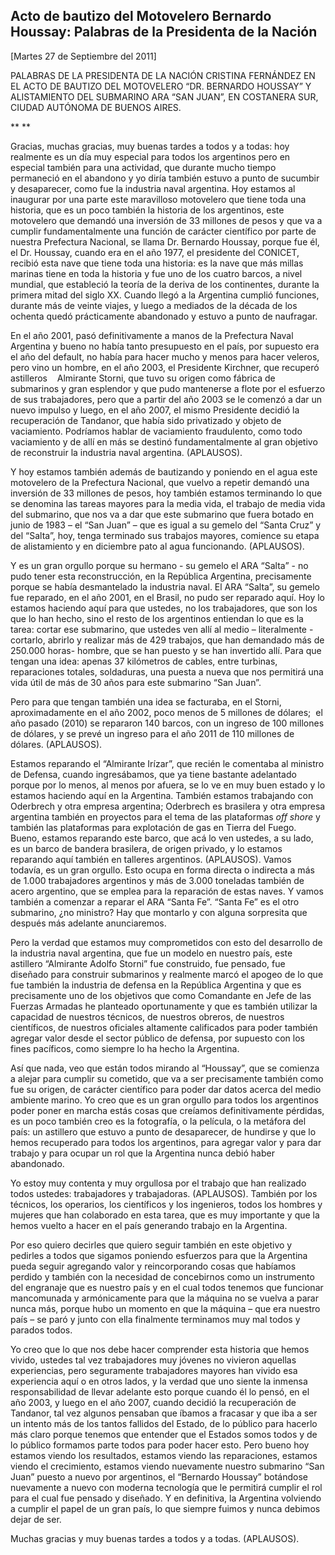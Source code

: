 Acto de bautizo del Motovelero Bernardo Houssay: Palabras de la Presidenta de la Nación
---------------------------------------------------------------------------------------

[Martes 27 de Septiembre del 2011]

PALABRAS DE LA PRESIDENTA DE LA NACIÓN CRISTINA FERNÁNDEZ EN EL ACTO DE
BAUTIZO DEL MOTOVELERO “DR. BERNARDO HOUSSAY” Y  ALISTAMIENTO DEL
SUBMARINO ARA “SAN JUAN”, EN COSTANERA SUR, CIUDAD AUTÓNOMA DE BUENOS
AIRES.

** **

Gracias, muchas gracias, muy buenas tardes a todos y a todas: hoy
realmente es un día muy especial para todos los argentinos pero en
especial también para una actividad, que durante mucho tiempo permaneció
en el abandono y yo diría también estuvo a punto de sucumbir y
desaparecer, como fue la industria naval argentina. Hoy estamos al
inaugurar por una parte este maravilloso motovelero que tiene toda una
historia, que es un poco también la historia de los argentinos, este
motovelero que demandó una inversión de 33 millones de pesos y que va a
cumplir fundamentalmente una función de carácter científico por parte de
nuestra Prefectura Nacional, se llama Dr. Bernardo Houssay, porque fue
él, el Dr. Houssay, cuando era en el año 1977, el presidente del
CONICET, recibió esta nave que tiene toda una historia: es la nave que
más millas marinas tiene en toda la historia y fue uno de los cuatro
barcos, a nivel mundial, que estableció la teoría de la deriva de los
continentes, durante la primera mitad del siglo XX. Cuando llegó a la
Argentina cumplió funciones, durante más de veinte viajes, y luego a
mediados de la década de los ochenta quedó prácticamente abandonado y
estuvo a punto de naufragar.

En el año 2001, pasó definitivamente a manos de la Prefectura Naval
Argentina y bueno no había tanto presupuesto en el país, por supuesto
era el año del default, no había para hacer mucho y menos para hacer
veleros, pero vino un hombre, en el año 2003, el Presidente Kirchner,
que recuperó astilleros    Almirante Storni, que tuvo su origen como
fábrica de submarinos y gran esplendor y que pudo mantenerse a flote por
el esfuerzo de sus trabajadores, pero que a partir del año 2003 se le
comenzó a dar un nuevo impulso y luego, en el año 2007, el mismo
Presidente decidió la recuperación de Tandanor, que había sido
privatizado y objeto de vaciamiento. Podríamos hablar de vaciamiento
fraudulento, como todo vaciamiento y de allí en más se destinó
fundamentalmente al gran objetivo de reconstruir la industria naval
argentina. (APLAUSOS).

Y hoy estamos también además de bautizando y poniendo en el agua este
motovelero de la Prefectura Nacional, que vuelvo a repetir demandó una
inversión de 33 millones de pesos, hoy también estamos terminando lo que
se denomina las tareas mayores para la media vida, el trabajo de media
vida del submarino, que nos va a dar que este submarino que fuera botado
en junio de 1983 – el “San Juan” – que es igual a su gemelo del “Santa
Cruz” y del “Salta”, hoy, tenga terminado sus trabajos mayores, comience
su etapa de alistamiento y en diciembre pato al agua funcionando.
(APLAUSOS).

Y es un gran orgullo porque su hermano - su gemelo el ARA “Salta” - no
pudo tener esta reconstrucción, en la República Argentina, precisamente
porque se había desmantelado la industria naval. El ARA “Salta”, su
gemelo fue reparado, en el año 2001, en el Brasil, no pudo ser reparado
aquí. Hoy lo estamos haciendo aquí para que ustedes, no los
trabajadores, que son los que lo han hecho, sino el resto de los
argentinos entiendan lo que es la tarea: cortar ese submarino, que
ustedes ven allí al medio – literalmente - cortarlo, abrirlo y realizar
más de 429 trabajos, que han demandado más de 250.000 horas- hombre, que
se han puesto y se han invertido allí. Para que tengan una idea: apenas
37 kilómetros de cables, entre turbinas, reparaciones totales,
soldaduras, una puesta a nueva que nos permitirá una vida útil de más de
30 años para este submarino “San Juan”.

Pero para que tengan también una idea se facturaba, en el Storni,
aproximadamente en el año 2002, poco menos de 5 millones de dólares;  el
año pasado (2010) se repararon 140 barcos, con un ingreso de 100
millones de dólares, y se prevé un ingreso para el año 2011 de 110
millones de dólares. (APLAUSOS).

Estamos reparando el “Almirante Irízar”, que recién le comentaba al
ministro de Defensa, cuando ingresábamos, que ya tiene bastante
adelantado porque por lo menos, al menos por afuera, se lo ve en muy
buen estado y lo estamos haciendo aquí en la Argentina. También estamos
trabajando con Oderbrech y otra empresa argentina; Oderbrech es
brasilera y otra empresa argentina también en proyectos para el tema de
las plataformas *off shore* y también las plataformas para explotación
de gas en Tierra del Fuego. Bueno, estamos reparando este barco, que acá
lo ven ustedes, a su lado, es un barco de bandera brasilera, de origen
privado, y lo estamos reparando aquí también en talleres argentinos.
(APLAUSOS). Vamos todavía, es un gran orgullo. Esto ocupa en forma
directa o indirecta a más de 1.000 trabajadores argentinos y más de
3.000 toneladas también de acero argentino, que se emplea para la
reparación de estas naves. Y vamos también a comenzar a reparar el ARA
“Santa Fe”. “Santa Fe” es el otro submarino, ¿no ministro? Hay que
montarlo y con alguna sorpresita que después más adelante anunciaremos.

Pero la verdad que estamos muy comprometidos con esto del desarrollo de
la industria naval argentina, que fue un modelo en nuestro país, este
astillero “Almirante Adolfo Storni” fue construido, fue pensado, fue
diseñado para construir submarinos y realmente marcó el apogeo de lo que
fue también la industria de defensa en la República Argentina y que es
precisamente uno de los objetivos que como Comandante en Jefe de las
Fuerzas Armadas he planteado oportunamente y que es también utilizar la
capacidad de nuestros técnicos, de nuestros obreros, de nuestros
científicos, de nuestros oficiales altamente calificados para poder
también agregar valor desde el sector público de defensa, por supuesto
con los fines pacíficos, como siempre lo ha hecho la Argentina.

Así que nada, veo que están todos mirando al “Houssay”, que se comienza
a alejar para cumplir su cometido, que va a ser precisamente también
como fue su origen, de carácter científico para poder dar datos acerca
del medio ambiente marino. Yo creo que es un gran orgullo para todos los
argentinos poder poner en marcha estás cosas que creíamos
definitivamente pérdidas, es un poco también creo es la fotografía, o la
película, o la metáfora del país: un astillero que estuvo a punto de
desaparecer, de hundirse y que lo hemos recuperado para todos los
argentinos, para agregar valor y para dar trabajo y para ocupar un rol
que la Argentina nunca debió haber abandonado.

Yo estoy muy contenta y muy orgullosa por el trabajo que han realizado
todos ustedes: trabajadores y trabajadoras. (APLAUSOS). También por los
técnicos, los operarios, los científicos y los ingenieros, todos los
hombres y mujeres que han colaborado en esta tarea, que es muy
importante y que la hemos vuelto a hacer en el país generando trabajo en
la Argentina.

Por eso quiero decirles que quiero seguir también en este objetivo y
pedirles a todos que sigamos poniendo esfuerzos para que la Argentina
pueda seguir agregando valor y reincorporando cosas que habíamos perdido
y también con la necesidad de concebirnos como un instrumento del
engranaje que es nuestro país y en el cual todos tenemos que funcionar
mancomunada y armónicamente para que la máquina no se vuelva a parar
nunca más, porque hubo un momento en que la máquina – que era nuestro
país – se paró y junto con ella finalmente terminamos muy mal todos y
parados todos.

Yo creo que lo que nos debe hacer comprender esta historia que hemos
vivido, ustedes tal vez trabajadores muy jóvenes no vivieron aquellas
experiencias, pero seguramente trabajadores mayores han vivido esa
experiencia aquí o en otros lados, y la verdad que uno siente la inmensa
responsabilidad de llevar adelante esto porque cuando él lo pensó, en el
año 2003, y luego en el año 2007, cuando decidió la recuperación de
Tandanor, tal vez algunos pensaban que íbamos a fracasar y que iba a ser
un intento más de los tantos fallidos del Estado, de lo público para
hacerlo más claro porque tenemos que entender que el Estados somos todos
y de lo público formamos parte todos para poder hacer esto. Pero bueno
hoy estamos viendo los resultados, estamos viendo las reparaciones,
estamos viendo el crecimiento, estamos viendo nuevamente nuestro
submarino “San Juan” puesto a nuevo por argentinos, el “Bernardo
Houssay” botándose nuevamente a nuevo con moderna tecnología que le
permitirá cumplir el rol para el cual fue pensado y diseñado. Y en
definitiva, la Argentina volviendo a cumplir el papel de un gran país,
lo que siempre fuimos y nunca debimos dejar de ser.

Muchas gracias y muy buenas tardes a todos y a todas. (APLAUSOS).   
